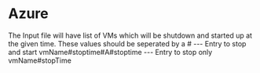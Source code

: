 # Azure
The Input file will have list of VMs which will be shutdown and started up at the given time. These values should be seperated by a #
--- Entry to stop and start
vmName#stoptime#A#stoptime
--- Entry to stop only
vmName#stopTime



